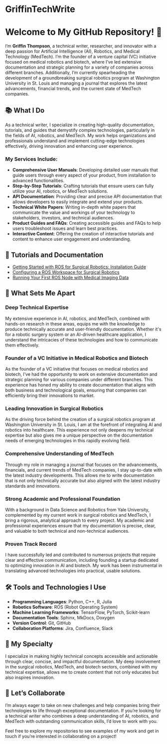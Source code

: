# GriffinTechWrite
# Welcome to My GitHub Repository! 👋

I’m **Griffin Thompson**, a technical writer, researcher, and innovator with a deep passion for Artificial Intelligence (AI), Robotics, and Medical Technology (MedTech). I’m the founder of a venture capital (VC) initiative focused on medical robotics and biotech, where I’ve led extensive documentation and strategic planning for a variety of companies across different branches. Additionally, I’m currently spearheading the development of a groundbreaking surgical robotics program at Washington University in St. Louis and managing a journal that explores the latest advancements, financial trends, and the current state of MedTech companies.

## 📚 What I Do

As a technical writer, I specialize in creating high-quality documentation, tutorials, and guides that demystify complex technologies, particularly in the fields of AI, robotics, and MedTech. My work helps organizations and professionals understand and implement cutting-edge technologies effectively, driving innovation and enhancing user experience.

### My Services Include:
- **Comprehensive User Manuals**: Developing detailed user manuals that guide users through every aspect of your product, from installation to advanced functionalities.
- **Step-by-Step Tutorials**: Crafting tutorials that ensure users can fully utilize your AI, robotics, or MedTech solutions.
- **API Documentation**: Providing clear and precise API documentation that allows developers to easily integrate and extend your products.
- **Technical White Papers**: Writing in-depth white papers that communicate the value and workings of your technology to stakeholders, investors, and technical audiences.
- **Product Guides and FAQs**: Creating accessible guides and FAQs to help users troubleshoot issues and learn best practices.
- **Interactive Content**: Offering the creation of interactive tutorials and content to enhance user engagement and understanding.

## 📖 Tutorials and Documentation

- [Getting Started with ROS for Surgical Robotics: Installation Guide](docs/installation_guide.rst)
- [Configuring a ROS Workspace for Surgical Robotics](docs/workspace_configuration.rst)
- [Running Your First ROS Node with Medical Imaging Data](docs/first_node_tutorial.rst)


## 🧠 What Sets Me Apart

### Deep Technical Expertise
My extensive experience in AI, robotics, and MedTech, combined with hands-on research in these areas, equips me with the knowledge to produce technically accurate and user-friendly documentation. Whether it's for a robotic surgery system or an AI-driven healthcare application, I understand the intricacies of these technologies and how to communicate them effectively.

### Founder of a VC Initiative in Medical Robotics and Biotech
As the founder of a VC initiative that focuses on medical robotics and biotech, I’ve had the opportunity to work on extensive documentation and strategic planning for various companies under different branches. This experience has honed my ability to create documentation that aligns with both business and technological goals, ensuring that companies can efficiently bring their innovations to market.

### Leading Innovation in Surgical Robotics
As the driving force behind the creation of a surgical robotics program at Washington University in St. Louis, I am at the forefront of integrating AI and robotics into healthcare. This experience not only deepens my technical expertise but also gives me a unique perspective on the documentation needs of emerging technologies in this rapidly evolving field.

### Comprehensive Understanding of MedTech
Through my role in managing a journal that focuses on the advancements, financials, and current trends of MedTech companies, I stay up-to-date with the latest industry developments. This allows me to write documentation that is not only technically accurate but also aligned with the latest industry standards and innovations.

### Strong Academic and Professional Foundation
With a background in Data Science and Robotics from Yale University, complemented by my current work in surgical robotics and MedTech, I bring a rigorous, analytical approach to every project. My academic and professional experiences ensure that my documentation is precise, clear, and valuable to both technical and non-technical audiences.

### Proven Track Record
I have successfully led and contributed to numerous projects that require clear and effective communication, including founding a startup dedicated to optimizing innovation in AI and biotech. My work has been instrumental in translating advanced technologies into practical, usable solutions.

## 🛠️ Tools and Technologies I Use
- **Programming Languages**: Python, C++, R, Julia
- **Robotics Software**: ROS (Robot Operating System)
- **Machine Learning Frameworks**: TensorFlow, PyTorch, Scikit-learn
- **Documentation Tools**: Sphinx, MkDocs, Doxygen
- **Version Control**: Git, GitHub
- **Collaboration Platforms**: Jira, Confluence, Slack

## 🌟 My Specialty

I specialize in making highly technical concepts accessible and actionable through clear, concise, and impactful documentation. My deep involvement in the surgical robotics, MedTech, and biotech sectors, combined with my technical expertise, allows me to create content that not only educates but also inspires innovation.

## 🚀 Let’s Collaborate

I’m always eager to take on new challenges and help companies bring their technologies to life through exceptional documentation. If you’re looking for a technical writer who combines a deep understanding of AI, robotics, and MedTech with outstanding communication skills, I’d love to work with you.

Feel free to explore my repositories to see examples of my work and get in touch if you’re interested in collaborating on a project!

